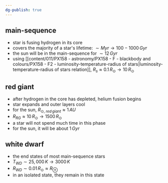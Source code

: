 ```yaml
---
dg-publish: true
---
```


## main-sequence
- star is fusing hydrogen in its core
- covers the majority of a star's lifetime: $\sim Myr \to 100-1000\,Gyr$
- the sun will be in the main-sequence for $\sim12\,Gyr$
- using [[content/011/PX158 - astronomy/PX158 - F - blackbody and colours/PX158 - F2 - luminosity-temperature-radius of stars\|luminosity-temperature-radius of stars relation]], $R_{s}\approx 0.1\,R_{\odot}\to 10\,R_{\odot}$
## red giant
- after hydrogen in the core has depleted, helium fusion begins
- star expands and outer layers cool
- for the sun, $R_{\odot,\;red\,giant}\approx 1\,AU$
- $R_{RG}\approx 10\,R_{\odot}\to1500\,R_{\odot}$
- a star will not spend much time in this phase
- for the sun, it will be about $1\,Gyr$
## white dwarf
- the end states of most main-sequence stars
- $T_{WD} \sim 25,000\,K\to3000\,K$
- $R_{WD}\sim 0.01\,R_{\odot}\approx R_{\oplus}$
- in an isolated state, they remain in this state
